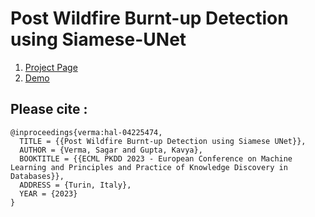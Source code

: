 # Post Wildfire Burnt-up Detection using Siamese-UNet

1. [Project Page](https://engine.granular.ai/organizations/granular/projects/646d44529524184c572daa46/overview)
2. [Demo](http://fire-map.org/)

## Please cite :

```
@inproceedings{verma:hal-04225474,
  TITLE = {{Post Wildfire Burnt-up Detection using Siamese UNet}},
  AUTHOR = {Verma, Sagar and Gupta, Kavya},
  BOOKTITLE = {{ECML PKDD 2023 - European Conference on Machine Learning and Principles and Practice of Knowledge Discovery in Databases}},
  ADDRESS = {Turin, Italy},
  YEAR = {2023}
}

```

